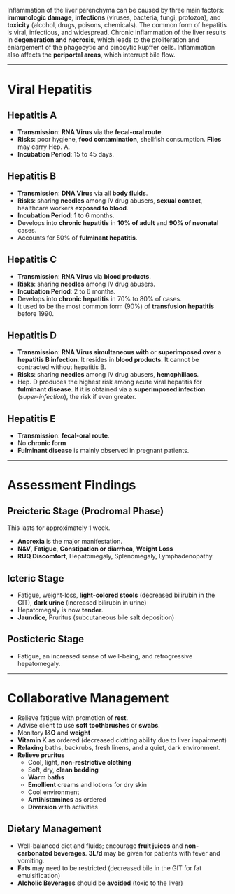 Inflammation of the liver parenchyma can be caused by three main factors: **immunologic damage**, **infections** (viruses, bacteria, fungi, protozoa), and **toxicity** (alcohol, drugs, poisons, chemicals). The common form of hepatitis is viral, infectious, and widespread. Chronic inflammation of the liver results in **degeneration and necrosis**, which leads to the proliferation and enlargement of the phagocytic and pinocytic kupffer cells. Inflammation also affects the **periportal areas**, which interrupt bile flow.
___
# Viral Hepatitis
## Hepatitis A
- **Transmission**: **RNA Virus** via the **fecal-oral route**.
- **Risks**: poor hygiene, **food contamination**, shellfish consumption. **Flies** may carry Hep. A.
- **Incubation Period**: 15 to 45 days.
## Hepatitis B
- **Transmission**: **DNA Virus** via all **body fluids**.
- **Risks**: sharing **needles** among IV drug abusers, **sexual contact**, healthcare workers **exposed to blood**.
- **Incubation Period**: 1 to 6 months.
- Develops into **chronic hepatitis** in **10% of adult** and **90% of neonatal** cases.
- Accounts for 50% of **fulminant hepatitis**.
## Hepatitis C
- **Transmission**: **RNA Virus** via **blood products**.
- **Risks**: sharing **needles** among IV drug abusers.
- **Incubation Period**: 2 to 6 months.
- Develops into **chronic hepatitis** in 70% to 80% of cases.
- It used to be the most common form (90%) of **transfusion hepatitis** before 1990.
## Hepatitis D
- **Transmission**: **RNA Virus** **simultaneous with** or **superimposed over** a **hepatitis B infection**. It resides in **blood products**. It cannot be contracted without hepatitis B.
- **Risks**: sharing **needles** among IV drug abusers, **hemophiliacs**.
- Hep. D produces the highest risk among acute viral hepatitis for **fulminant disease**. If it is obtained via a **superimposed infection** (*super-infection*), the risk if even greater.
## Hepatitis E
- **Transmission**: **fecal-oral route**.
- No **chronic form**
- **Fulminant disease** is mainly observed in pregnant patients.
___
# Assessment Findings
## Preicteric Stage (Prodromal Phase)
This lasts for approximately 1 week.
- **Anorexia** is the major manifestation.
- **N&V**, **Fatigue**, **Constipation or diarrhea**, **Weight Loss**
- **RUQ Discomfort**, Hepatomegaly, Splenomegaly, Lymphadenopathy.
## Icteric Stage
- Fatigue, weight-loss, **light-colored stools** (decreased bilirubin in the GIT), **dark urine** (increased bilirubin in urine)
- Hepatomegaly is now **tender**.
- **Jaundice**, Pruritus (subcutaneous bile salt deposition)
## Posticteric Stage
- Fatigue, an increased sense of well-being, and retrogressive hepatomegaly.
___
# Collaborative Management
- Relieve fatigue with promotion of **rest**.
- Advise client to use **soft toothbrushes** or **swabs**.
- Monitory **I**&**O** and **weight**
- **Vitamin K** as ordered (decreased clotting ability due to liver impairment)
- **Relaxing** baths, backrubs, fresh linens, and a quiet, dark environment.
- **Relieve pruritus**
	- Cool, light, **non-restrictive clothing**
	- Soft, dry, **clean bedding**
	- **Warm baths**
	- **Emollient** creams and lotions for dry skin
	- Cool environment
	- **Antihistamines** as ordered
	- **Diversion** with activities
## Dietary Management
- Well-balanced diet and fluids; encourage **fruit juices** and **non-carbonated beverages**. **3L/d** may be given for patients with fever and vomiting.
- **Fats** may need to be restricted (decreased bile in the GIT for fat emulsification)
- **Alcholic Beverages** should be **avoided** (toxic to the liver)